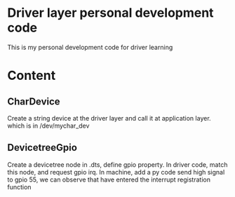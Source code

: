 # Driver layer personal development code

This is my personal development code for driver learning

# Content

## CharDevice
Create a string device at the driver layer and call it at application layer.
which is in /dev/mychar_dev

## DevicetreeGpio
Create a devicetree node in .dts, define gpio property.
In driver code, match this node, and request gpio irq.
In machine, add a py code send high signal to gpio 55, we can observe that have entered the interrupt registration function